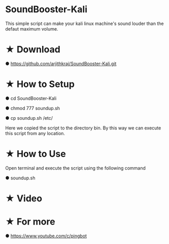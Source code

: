 # SoundBooster-Kali
This simple script can make your kali linux machine's sound louder than the defaut maximum volume.

# ★ Download

● https://github.com/arjithkraj/SoundBooster-Kali.git

# ★ How to Setup

● cd SoundBooster-Kali

● chmod 777 soundup.sh

● cp soundup.sh /etc/

Here we copied the script to the directory bin. By this way we can execute this script from any location.

# ★ How to Use

Open terminal and execute the script using the following command

● soundup.sh

# ★ Video



# ★ For more 

● https://www.youtube.com/c/pingbot
